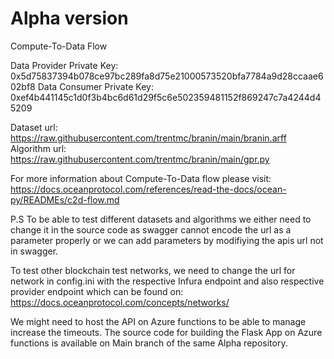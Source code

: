 # Alpha version
Compute-To-Data Flow

Data Provider Private Key: 0x5d75837394b078ce97bc289fa8d75e21000573520bfa7784a9d28ccaae602bf8
Data Consumer Private Key: 0xef4b441145c1d0f3b4bc6d61d29f5c6e502359481152f869247c7a4244d45209

Dataset url: https://raw.githubusercontent.com/trentmc/branin/main/branin.arff
Algorithm url: https://raw.githubusercontent.com/trentmc/branin/main/gpr.py

For more information about Compute-To-Data flow please visit: https://docs.oceanprotocol.com/references/read-the-docs/ocean-py/READMEs/c2d-flow.md

P.S To be able to test different datasets and algorithms we either need to change it in the source code as swagger cannot encode the url as a parameter properly or we can add parameters by modifiying the apis url not in swagger.

To test other blockchain test networks, we need to change the url for network in config.ini with the respective Infura endpoint and also respective provider endpoint which can be found on: https://docs.oceanprotocol.com/concepts/networks/

We might need to host the API on Azure functions to be able to manage increase the timeouts. The source code for building the Flask App on Azure functions is available on Main branch of the same Alpha repository.
